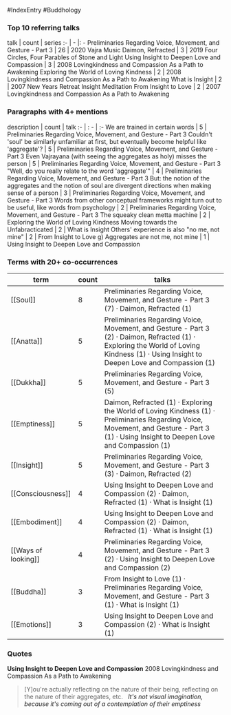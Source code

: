 #IndexEntry #Buddhology

### Top 10 referring talks
talk | count | series
:- | - |: -
<a data-href="Preliminaries Regarding Voice, Movement, and Gesture - Part 3" class="internal-link">Preliminaries Regarding Voice, Movement, and Gesture - Part 3</a> | 26 | <a data-href="2020 Vajra Music" class="internal-link">2020 Vajra Music</a>
<a data-href="Daimon, Refracted" class="internal-link">Daimon, Refracted</a> | 3 | <a data-href="2019 Four Circles, Four Parables of Stone and Light" class="internal-link">2019 Four Circles, Four Parables of Stone and Light</a>
<a data-href="Using Insight to Deepen Love and Compassion" class="internal-link">Using Insight to Deepen Love and Compassion</a> | 3 | <a data-href="2008 Lovingkindness and Compassion As a Path to Awakening" class="internal-link">2008 Lovingkindness and Compassion As a Path to Awakening</a>
<a data-href="Exploring the World of Loving Kindness" class="internal-link">Exploring the World of Loving Kindness</a> | 2 | <a data-href="2008 Lovingkindness and Compassion As a Path to Awakening" class="internal-link">2008 Lovingkindness and Compassion As a Path to Awakening</a>
<a data-href="What is Insight" class="internal-link">What is Insight</a> | 2 | <a data-href="2007 New Years Retreat Insight Meditation" class="internal-link">2007 New Years Retreat Insight Meditation</a>
<a data-href="From Insight to Love" class="internal-link">From Insight to Love</a> | 2 | <a data-href="2007 Lovingkindness and Compassion As a Path to Awakening" class="internal-link">2007 Lovingkindness and Compassion As a Path to Awakening</a>

### Paragraphs with 4+ mentions
description | count | talk
:- | : - | :-
<a aria-label-position="top" aria-label="Preliminaries Regarding Voice, Movement, and Gesture - Part 3 > We are trained in certain words" data-href="Preliminaries Regarding Voice, Movement, and Gesture - Part 3#We are trained in certain words" class="internal-link">We are trained in certain words</a> | 5 | <a data-href="Preliminaries Regarding Voice, Movement, and Gesture - Part 3" class="internal-link">Preliminaries Regarding Voice, Movement, and Gesture - Part 3</a>
<a aria-label-position="top" aria-label="Preliminaries Regarding Voice, Movement, and Gesture - Part 3 > Couldnt soul be similarly unfamiliar at first but eventually become helpful like aggregate" data-href="Preliminaries Regarding Voice, Movement, and Gesture - Part 3#Couldn't 'soul' be similarly unfamiliar at first but eventually become helpful like 'aggregate'" class="internal-link">Couldn&#x27;t &#x27;soul&#x27; be similarly unfamiliar at first, but eventually become helpful like &#x27;aggregate&#x27;?</a> | 5 | <a data-href="Preliminaries Regarding Voice, Movement, and Gesture - Part 3" class="internal-link">Preliminaries Regarding Voice, Movement, and Gesture - Part 3</a>
<a aria-label-position="top" aria-label="Preliminaries Regarding Voice, Movement, and Gesture - Part 3 > Even Vajrayana with seeing the aggregates as holy misses the person" data-href="Preliminaries Regarding Voice, Movement, and Gesture - Part 3#Even Vajrayana with seeing the aggregates as holy misses the person" class="internal-link">Even Vajrayana (with seeing the aggregates as holy) misses the person</a> | 5 | <a data-href="Preliminaries Regarding Voice, Movement, and Gesture - Part 3" class="internal-link">Preliminaries Regarding Voice, Movement, and Gesture - Part 3</a>
<a aria-label-position="top" aria-label="Preliminaries Regarding Voice, Movement, and Gesture - Part 3 > Well do you really relate to the word aggregate" data-href="Preliminaries Regarding Voice, Movement, and Gesture - Part 3#Well do you really relate to the word 'aggregate'" class="internal-link">&quot;Well, do you really relate to the word &#x27;aggregate&#x27;&quot;</a> | 4 | <a data-href="Preliminaries Regarding Voice, Movement, and Gesture - Part 3" class="internal-link">Preliminaries Regarding Voice, Movement, and Gesture - Part 3</a>
<a aria-label-position="top" aria-label="Preliminaries Regarding Voice, Movement, and Gesture - Part 3 > But the notion of the aggregates and the notion of soul are divergent directions when making sense of a person" data-href="Preliminaries Regarding Voice, Movement, and Gesture - Part 3#But the notion of the aggregates and the notion of soul are divergent directions when making sense of a person" class="internal-link">But: the notion of the aggregates and the notion of soul are divergent directions when making sense of a person</a> | 3 | <a data-href="Preliminaries Regarding Voice, Movement, and Gesture - Part 3" class="internal-link">Preliminaries Regarding Voice, Movement, and Gesture - Part 3</a>
<a aria-label-position="top" aria-label="Preliminaries Regarding Voice, Movement, and Gesture - Part 3 > Words from other conceptual frameworks might turn out to be useful like words from psychology" data-href="Preliminaries Regarding Voice, Movement, and Gesture - Part 3#Words from other conceptual frameworks might turn out to be useful like words from psychology" class="internal-link">Words from other conceptual frameworks might turn out to be useful, like words from psychology</a> | 2 | <a data-href="Preliminaries Regarding Voice, Movement, and Gesture - Part 3" class="internal-link">Preliminaries Regarding Voice, Movement, and Gesture - Part 3</a>
<a aria-label-position="top" aria-label="Exploring the World of Loving Kindness > The squeaky clean metta machine" data-href="Exploring the World of Loving Kindness#The squeaky clean metta machine" class="internal-link">The squeaky clean metta machine</a> | 2 | <a data-href="Exploring the World of Loving Kindness" class="internal-link">Exploring the World of Loving Kindness</a>
<a aria-label-position="top" aria-label="What is Insight > Moving towards the Unfabracticated" data-href="What is Insight#Moving towards the Unfabracticated" class="internal-link">Moving towards the Unfabracticated</a> | 2 | <a data-href="What is Insight" class="internal-link">What is Insight</a>
<a aria-label-position="top" aria-label="From Insight to Love > Others experience is also no me not mine" data-href="From Insight to Love#Others' experience is also no me not mine" class="internal-link">Others&#x27; experience is also &quot;no me, not mine&quot;</a> | 2 | <a data-href="From Insight to Love" class="internal-link">From Insight to Love</a>
<a aria-label-position="top" aria-label="Using Insight to Deepen Love and Compassion > g Aggregates are not me not mine" data-href="Using Insight to Deepen Love and Compassion#g Aggregates are not me not mine" class="internal-link">g) Aggregates are not me, not mine</a> | 1 | <a data-href="Using Insight to Deepen Love and Compassion" class="internal-link">Using Insight to Deepen Love and Compassion</a>

### Terms with 20+ co-occurrences
term | count | talks
-|-|-
[[Soul]] | 8 | <span class="counts"><a data-href="Preliminaries Regarding Voice, Movement, and Gesture - Part 3" class="internal-link">Preliminaries Regarding Voice, Movement, and Gesture - Part 3</a> (7) · <a data-href="Daimon, Refracted" class="internal-link">Daimon, Refracted</a> (1)</span> 
[[Anatta]] | 5 | <span class="counts"><a data-href="Preliminaries Regarding Voice, Movement, and Gesture - Part 3" class="internal-link">Preliminaries Regarding Voice, Movement, and Gesture - Part 3</a> (2) · <a data-href="Daimon, Refracted" class="internal-link">Daimon, Refracted</a> (1) · <a data-href="Exploring the World of Loving Kindness" class="internal-link">Exploring the World of Loving Kindness</a> (1) · <a data-href="Using Insight to Deepen Love and Compassion" class="internal-link">Using Insight to Deepen Love and Compassion</a> (1)</span> 
[[Dukkha]] | 5 | <span class="counts"><a data-href="Preliminaries Regarding Voice, Movement, and Gesture - Part 3" class="internal-link">Preliminaries Regarding Voice, Movement, and Gesture - Part 3</a> (5)</span> 
[[Emptiness]] | 5 | <span class="counts"><a data-href="Daimon, Refracted" class="internal-link">Daimon, Refracted</a> (1) · <a data-href="Exploring the World of Loving Kindness" class="internal-link">Exploring the World of Loving Kindness</a> (1) · <a data-href="Preliminaries Regarding Voice, Movement, and Gesture - Part 3" class="internal-link">Preliminaries Regarding Voice, Movement, and Gesture - Part 3</a> (1) · <a data-href="Using Insight to Deepen Love and Compassion" class="internal-link">Using Insight to Deepen Love and Compassion</a> (1)</span> 
[[Insight]] | 5 | <span class="counts"><a data-href="Preliminaries Regarding Voice, Movement, and Gesture - Part 3" class="internal-link">Preliminaries Regarding Voice, Movement, and Gesture - Part 3</a> (3) · <a data-href="Daimon, Refracted" class="internal-link">Daimon, Refracted</a> (2)</span> 
[[Consciousness]] | 4 | <span class="counts"><a data-href="Using Insight to Deepen Love and Compassion" class="internal-link">Using Insight to Deepen Love and Compassion</a> (2) · <a data-href="Daimon, Refracted" class="internal-link">Daimon, Refracted</a> (1) · <a data-href="What is Insight" class="internal-link">What is Insight</a> (1)</span> 
[[Embodiment]] | 4 | <span class="counts"><a data-href="Using Insight to Deepen Love and Compassion" class="internal-link">Using Insight to Deepen Love and Compassion</a> (2) · <a data-href="Daimon, Refracted" class="internal-link">Daimon, Refracted</a> (1) · <a data-href="What is Insight" class="internal-link">What is Insight</a> (1)</span> 
[[Ways of looking]] | 4 | <span class="counts"><a data-href="Preliminaries Regarding Voice, Movement, and Gesture - Part 3" class="internal-link">Preliminaries Regarding Voice, Movement, and Gesture - Part 3</a> (2) · <a data-href="Using Insight to Deepen Love and Compassion" class="internal-link">Using Insight to Deepen Love and Compassion</a> (2)</span> 
[[Buddha]] | 3 | <span class="counts"><a data-href="From Insight to Love" class="internal-link">From Insight to Love</a> (1) · <a data-href="Preliminaries Regarding Voice, Movement, and Gesture - Part 3" class="internal-link">Preliminaries Regarding Voice, Movement, and Gesture - Part 3</a> (1) · <a data-href="What is Insight" class="internal-link">What is Insight</a> (1)</span> 
[[Emotions]] | 3 | <span class="counts"><a data-href="Using Insight to Deepen Love and Compassion" class="internal-link">Using Insight to Deepen Love and Compassion</a> (2) · <a data-href="What is Insight" class="internal-link">What is Insight</a> (1)</span> 

### Quotes
**<a data-href="Using Insight to Deepen Love and Compassion" class="internal-link">Using Insight to Deepen Love and Compassion</a>**
<span class="counts"><a data-href="2008 Lovingkindness and Compassion As a Path to Awakening" class="internal-link">2008 Lovingkindness and Compassion As a Path to Awakening</a></span>
> [Y]ou're actually reflecting on the nature of their being, reflecting on the nature of their aggregates, etc. &nbsp;&nbsp;<span class="counts">_<a aria-label-position="top" aria-label="Using Insight to Deepen Love and Compassion > Its not visual imagination because its coming out of a contemplation of their emptiness" data-href="Using Insight to Deepen Love and Compassion#It's not visual imagination because it's coming out of a contemplation of their emptiness" class="internal-link">It&#x27;s not visual imagination, because it&#x27;s coming out of a contemplation of their emptiness</a>_</span>


